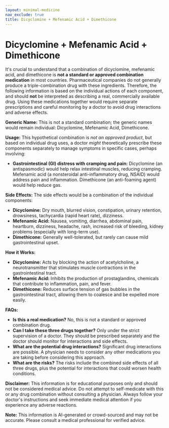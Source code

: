 ```yaml
---
layout: minimal-medicine
nav_exclude: true
title: Dicyclomine + Mefenamic Acid + Dimethicone
---
```


# Dicyclomine + Mefenamic Acid + Dimethicone

It's crucial to understand that a combination of dicyclomine, mefenamic acid, and dimethicone is **not a standard or approved combination medication** in most countries.  Pharmaceutical companies do not generally produce a triple-combination drug with these ingredients.  Therefore, the following information is based on the individual actions of each component, and should **not** be interpreted as describing a real, commercially available drug.  Using these medications together would require separate prescriptions and careful monitoring by a doctor to avoid drug interactions and adverse effects.

**Generic Name:**  This is not a standard combination; the generic names would remain individual: Dicyclomine, Mefenamic Acid, Dimethicone.

**Usage:**  This hypothetical combination is *not an approved product*, but based on individual drug uses, a doctor *might* theoretically prescribe these components separately to manage symptoms in specific cases, perhaps involving:

* **Gastrointestinal (GI) distress with cramping and pain:** Dicyclomine (an antispasmodic) would help relax intestinal muscles, reducing cramping. Mefenamic acid (a nonsteroidal anti-inflammatory drug, NSAID) would address pain and inflammation. Dimethicone (an anti-foaming agent) would help reduce gas.

**Side Effects:** The side effects would be a combination of the individual components:

* **Dicyclomine:** Dry mouth, blurred vision, constipation, urinary retention, drowsiness, tachycardia (rapid heart rate), dizziness.
* **Mefenamic Acid:** Nausea, vomiting, diarrhea, abdominal pain, heartburn, dizziness, headache, rash, increased risk of bleeding, kidney problems (especially with long-term use).
* **Dimethicone:** Generally well-tolerated, but rarely can cause mild gastrointestinal upset.


**How it Works:**

* **Dicyclomine:**  Acts by blocking the action of acetylcholine, a neurotransmitter that stimulates muscle contractions in the gastrointestinal tract.
* **Mefenamic Acid:**  Inhibits the production of prostaglandins, chemicals that contribute to inflammation, pain, and fever.
* **Dimethicone:**  Reduces surface tension of gas bubbles in the gastrointestinal tract, allowing them to coalesce and be expelled more easily.


**FAQs:**

* **Is this a real medication?** No, this is not a standard or approved combination drug.
* **Can I take these three drugs together?** Only under the strict supervision of a doctor.  They should be prescribed separately and the doctor should monitor for interactions and side effects.
* **What are the potential drug interactions?**  Significant drug interactions are possible.  A physician needs to consider any other medications you are taking before considering this approach.
* **What are the risks?** The risks include the combined side effects of all three drugs, plus the potential for interactions that could worsen health conditions.

**Disclaimer:** This information is for educational purposes only and should not be considered medical advice.  Do not attempt to self-medicate with this or any drug combination without consulting a physician.  Always follow your doctor's instructions and seek immediate medical attention if you experience any adverse reactions.


**Note:** This information is AI-generated or crowd-sourced and may not be accurate. Please consult a medical professional for verified advice.
